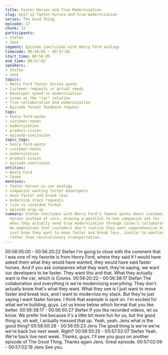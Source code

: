 ```yaml
---
title: Faster Horses and True Modernization
slug: ep17-12-faster-horses-and-true-modernization
series: The Good Thing
episode: 17
chunk: 12
participants:
- Stefan
- Jens
segment: Episode conclusion with Henry Ford analogy
timecode: 00:56:05 – 00:57:02
start_time: 00:56:05
end_time: 00:57:02
speakers:
- Stefan
- Jens
topics:
- Henry Ford faster horses quote
- Customer requests vs actual needs
- Developer speed vs modernization
- Cosmo as the "car" solution
- True collaboration and modernization
- Episode format feedback request
tags:
- henry-ford-quote
- customer-needs
- modernization
- product-vision
- episode-conclusion
topic_tags:
- henry-ford-quote
- customer-needs
- modernization
- product-vision
- episode-conclusion
entities:
- Henry Ford
- Cosmo
mentions:
- faster horses vs car analogy
- companies wanting faster developers
- move faster and break less
- modernize stack requests
- live vs recorded format
- episode wrap-up
summary: Stefan concludes with Henry Ford's famous quote about customers wanting faster
  horses instead of cars, drawing a parallel to how companies ask for faster developers
  when they actually need true modernization through Cosmo's collaboration platform.
  He emphasizes that customers don't realize they want comprehensive modernization—they
  just know they want to move faster and break less, similar to wanting faster horses
  rather than revolutionary transportation.
---
```


00:56:05:00 - 00:56:20:22
Stefan
I'm going to close with the comment that I was one of my favorite is from Henry Ford, where
they said if I would have asked them what they would have wanted, they would have said faster
horses. And if you ask companies what they want, they're saying, we want our developers to be
faster. They want this and that. What they actually want is the car, which is Cosmo.
00:56:20:22 - 00:56:38:17
Stefan
The collaboration and everything is we're modernizing everything. They don't actually know
that's what they want. What they see is I just want to move faster and break less, and I want to
modernize my stack. But they're just saying I want faster horses. I think that example is spot on.
I'm excited for what we're building, guys. Let us know below which format that you like better.
00:56:38:17 - 00:56:50:27
Stefan
If you like recorded videos, let us know. We prefer live because it's a little bit more fun for us, but
the good thing is, oh wait, I actually messed that up. Yeah, yeah. Jens what is the good thing?
00:56:50:29 - 00:56:55:23
Jens
The good thing is we're we're we're back live next week. Right?
00:56:55:25 - 00:57:02:07
Stefan
Yeah. We're back live next week. Thanks, guys. I'll see you guys on another episode of The
Good Thing. Thanks again Jens. Great episode.
00:57:02:09 - 00:57:02:19
Jens
See you.